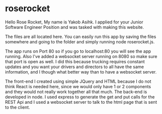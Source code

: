 # roserocket

Hello Rose Rocket, 
My name is Yakob Asihk. I applied for your Junior Software Engineer Position and was tasked with making this website. 

The files are all located here. You can easily run this app by saving the files somewhere and going to the folder and simply running node roserocket.js.

The app runs on Port 80 so if you go to localhost:80 you will see the app running. Also I've added a websocket server running on 8080 so make sure that port is open as well. I did this because trucking requires constant updates and you want your drivers and directors to all have the same information, and I though what better way than to have a websocket server.

The front-end I created using simple JQuery and HTML because I do not think React is needed here, since we would only have 1 or 2 components and they would not really work together all that much. The back-end is developed in node. I used express to generate the get and put calls for the REST Api and I used a websocket server to talk to the html page that is sent to the client. 
